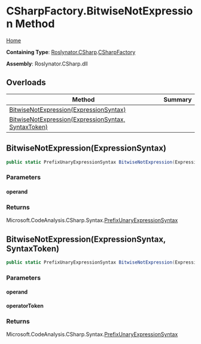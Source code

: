 # CSharpFactory\.BitwiseNotExpression Method <a name="_Top"></a>

[Home](../../../../README.md)

**Containing Type**: [Roslynator.CSharp](../../README.md#_Top)\.[CSharpFactory](../README.md#_Top)

**Assembly**: Roslynator\.CSharp\.dll

## Overloads

| Method | Summary |
| ------ | ------- |
| [BitwiseNotExpression(ExpressionSyntax)](#Roslynator_CSharp_CSharpFactory_BitwiseNotExpression_Microsoft_CodeAnalysis_CSharp_Syntax_ExpressionSyntax_) | |
| [BitwiseNotExpression(ExpressionSyntax, SyntaxToken)](#Roslynator_CSharp_CSharpFactory_BitwiseNotExpression_Microsoft_CodeAnalysis_CSharp_Syntax_ExpressionSyntax_Microsoft_CodeAnalysis_SyntaxToken_) | |

## BitwiseNotExpression\(ExpressionSyntax\) <a name="Roslynator_CSharp_CSharpFactory_BitwiseNotExpression_Microsoft_CodeAnalysis_CSharp_Syntax_ExpressionSyntax_"></a>

```csharp
public static PrefixUnaryExpressionSyntax BitwiseNotExpression(ExpressionSyntax operand)
```

### Parameters

#### operand

### Returns

Microsoft\.CodeAnalysis\.CSharp\.Syntax\.[PrefixUnaryExpressionSyntax](https://docs.microsoft.com/en-us/dotnet/api/microsoft.codeanalysis.csharp.syntax.prefixunaryexpressionsyntax)

## BitwiseNotExpression\(ExpressionSyntax, SyntaxToken\) <a name="Roslynator_CSharp_CSharpFactory_BitwiseNotExpression_Microsoft_CodeAnalysis_CSharp_Syntax_ExpressionSyntax_Microsoft_CodeAnalysis_SyntaxToken_"></a>

```csharp
public static PrefixUnaryExpressionSyntax BitwiseNotExpression(ExpressionSyntax operand, SyntaxToken operatorToken)
```

### Parameters

#### operand

#### operatorToken

### Returns

Microsoft\.CodeAnalysis\.CSharp\.Syntax\.[PrefixUnaryExpressionSyntax](https://docs.microsoft.com/en-us/dotnet/api/microsoft.codeanalysis.csharp.syntax.prefixunaryexpressionsyntax)

